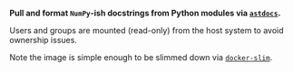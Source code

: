 **Pull and format `NumPy`-ish docstrings from Python modules via
[`astdocs`](https://github.com/carnarez/astdocs).**

Users and groups are mounted (read-only) from the host system to avoid ownership issues.

Note the image is simple enough to be slimmed down via
[`docker-slim`](https://github.com/docker-slim/docker-slim).
